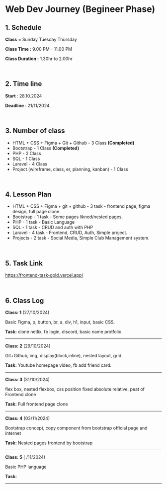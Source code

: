 # Web Dev Journey (Begineer Phase)

## 1. Schedule

**Class** = Sunday Tuesday Thursday

**Class Time :** 9.00 PM - 11.00 PM

**Class Duration :** 1.30hr to 2.00hr

&nbsp;

## 2. Time line

**Start** : 28.10.2024

**Deadline** : 21/11/2024

&nbsp;

## 3. Number of class

- HTML + CSS + Figma + Git + Github - 3 Class **(Completed)**
- Bootstrap - 1 Class **(Completed)**
- PHP - 2 Class
- SQL - 1 Class
- Laravel - 4 Class
- Project (wireframe, class, er, planning, kanban) - 1 Class

&nbsp;

## 4. Lesson Plan

- HTML + CSS + Figma + git + github - 3 task - frontend page, figma design, full page clone.
- Bootstrap - 1 task - Some pages likned/nested pages.
- PHP - 1 task - Basic Language
- SQL - 1 task - CRUD and auth with PHP
- Laravel - 4 task - Frontend, CRUD, Auth, Simple project.
- Projects - 2 task - Social Media, Simple Club Management system.

&nbsp;

## 5. Task Link 

https://frontend-task-gold.vercel.app/

&nbsp;

## 6. Class Log

**Class: 1** (27/10/2024)

Basic Figma, p, button, br, a, div, h1, input, basic CSS.

**Task:** clone netlix, fb login, discord, basic name protfolio

---

**Class: 2** (29/10/2024)

Git+Github, img, display(block,inline), nested layout, grid.

**Task:** Youtube homepage video, fb add friend card.

---

**Class: 3** (31/10/2024)

flex box, nested flexbox, css position fixed absolute relative, peat of Frontend clone

**Task:** Full frontend page clone

---

**Class: 4** (03/11/2024)

Bootstrap concept, copy component from bootstrap official page and internet

**Task:** Nested pages frontend by bootstrap

---

**Class: 5** ( /11/2024)

Basic PHP language

**Task:**

---
